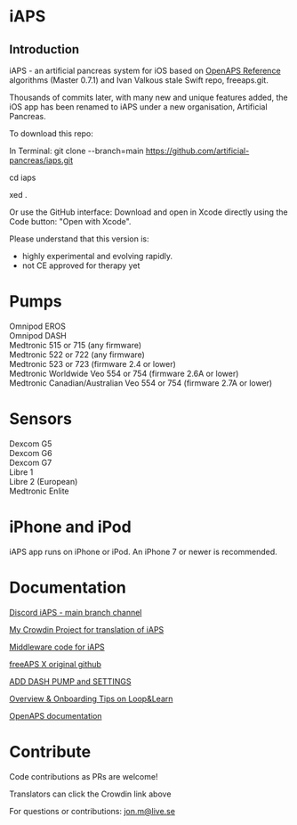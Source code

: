 # iAPS

## Introduction 

iAPS - an artificial pancreas system for iOS based on [OpenAPS Reference](https://github.com/openaps/oref0) algorithms (Master 0.7.1) and Ivan Valkous stale Swift repo, freeaps.git.

Thousands of commits later, with many new and unique features added, the iOS app has been renamed to iAPS under a new organisation, Artificial Pancreas. 

To download this repo: 

In Terminal:
git clone --branch=main https://github.com/artificial-pancreas/iaps.git

cd iaps

xed .

Or use the GitHub interface: 
Download and open in Xcode directly using the Code button: "Open with Xcode".
 

Please understand that this version is:
- highly experimental and evolving rapidly.
- not CE approved for therapy yet

# Pumps

Omnipod EROS  
Omnipod DASH  
Medtronic 515 or 715 (any firmware)  
Medtronic 522 or 722 (any firmware)  
Medtronic 523 or 723 (firmware 2.4 or lower)  
Medtronic Worldwide Veo 554 or 754 (firmware 2.6A or lower)  
Medtronic Canadian/Australian Veo 554 or 754 (firmware 2.7A or lower)   

# Sensors

Dexcom G5  
Dexcom G6   
Dexcom G7   
Libre 1   
Libre 2 (European)   
Medtronic Enlite

# iPhone and iPod

iAPS app runs on iPhone or iPod. An iPhone 7 or newer is recommended.

# Documentation

[Discord iAPS - main branch channel](https://discord.com/channels/1020905149037813862/1021041588627062854)

[My Crowdin Project for translation of iAPS](https://crowdin.com/project/freeaps-x)

[Middleware code for iAPS](https://github.com/Jon-b-m/middleware)

[freeAPS X original github](https://github.com/ivalkou/freeaps)

[ADD DASH PUMP and SETTINGS](https://loopkit.github.io/loopdocs/loop-3/omnipod/)

[Overview & Onboarding Tips on Loop&Learn](https://www.loopandlearn.org/freeaps-x/)

[OpenAPS documentation](https://openaps.readthedocs.io/en/latest/)

# Contribute

Code contributions as PRs are welcome!

Translators can click the Crowdin link above  

For questions or contributions: jon.m@live.se
